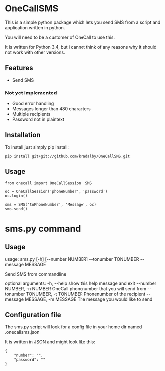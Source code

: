 # OneCallSMS

This is a simple python package which lets you send SMS from a script and application written in python.

You will need to be a customer of OneCall to use this.

It is written for Python 3.4, but i cannot think of any reasons why it should not work with other versions.

## Features

* Send SMS

### Not yet implemented

* Good error handling
* Messages longer than 480 characters
* Multiple recipients
* Password not in plaintext

## Installation
To install just simply pip install:
    
    pip install git+git://github.com/kradalby/OneCallSMS.git

## Usage

    from onecall import OneCallSession, SMS

    oc = OneCallSession('phoneNumber', 'password')
    oc.login()

    sms = SMS('toPhoneNumber', 'Message', oc)
    sms.send()

# sms.py command

## Usage

usage: sms.py [-h] [--number NUMBER] --tonumber TONUMBER --message MESSAGE

Send SMS from commandline

optional arguments:
  -h, --help            show this help message and exit
  --number NUMBER, -n NUMBER
                        OneCall phonenumber that you will send from
  --tonumber TONUMBER, -t TONUMBER
                        Phonenumber of the recipient
  --message MESSAGE, -m MESSAGE
                        The message you would like to send


## Configuration file
The sms.py script will look for a config file in your home dir named .onecallsms.json

It is written in JSON and might look like this:
    
    {
        "number": "",
        "password": ""
    }

